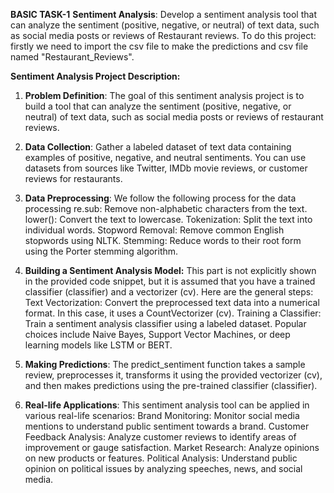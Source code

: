 **BASIC TASK-1**
 **Sentiment Analysis**: Develop a sentiment analysis tool that can analyze the sentiment (positive, negative, or neutral) of text data, such as social media posts or reviews of Restaurant reviews.
 To do this project: firstly we need to import the csv file to make the predictions and csv file named "Restaurant_Reviews".

 **Sentiment Analysis Project Description:**
1. **Problem Definition**:
The goal of this sentiment analysis project is to build a tool that can analyze the sentiment (positive, negative, or neutral) of text data, such as social media posts or reviews of restaurant reviews.

2. **Data Collection**:
Gather a labeled dataset of text data containing examples of positive, negative, and neutral sentiments. You can use datasets from sources like Twitter, IMDb movie reviews, or customer reviews for restaurants.

3. **Data Preprocessing**:
We follow the following process for the data processing
re.sub: Remove non-alphabetic characters from the text.
lower(): Convert the text to lowercase.
Tokenization: Split the text into individual words.
Stopword Removal: Remove common English stopwords using NLTK.
Stemming: Reduce words to their root form using the Porter stemming algorithm.

4. **Building a Sentiment Analysis Model:**
This part is not explicitly shown in the provided code snippet, but it is assumed that you have a trained classifier (classifier) and a vectorizer (cv). Here are the general steps:
Text Vectorization: Convert the preprocessed text data into a numerical format. In this case, it uses a CountVectorizer (cv).
Training a Classifier: Train a sentiment analysis classifier using a labeled dataset. Popular choices include Naive Bayes, Support Vector Machines, or deep learning models like LSTM or BERT.

5. **Making Predictions**:
The predict_sentiment function takes a sample review, preprocesses it, transforms it using the provided vectorizer (cv), and then makes predictions using the pre-trained classifier (classifier).

6. **Real-life Applications**:
This sentiment analysis tool can be applied in various real-life scenarios:
Brand Monitoring: Monitor social media mentions to understand public sentiment towards a brand.
Customer Feedback Analysis: Analyze customer reviews to identify areas of improvement or gauge satisfaction.
Market Research: Analyze opinions on new products or features.
Political Analysis: Understand public opinion on political issues by analyzing speeches, news, and social media.

